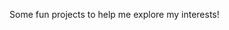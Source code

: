 Some fun projects to help me explore my interests!

<!---
bababuck/bababuck is a ✨ special ✨ repository because its `README.md` (this file) appears on your GitHub profile.
You can click the Preview link to take a look at your changes.
--->
